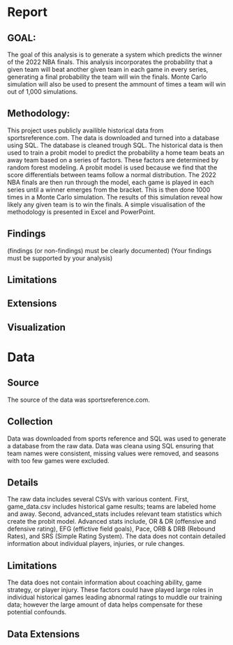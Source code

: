 # Report

## GOAL:
The goal of this analysis is to generate a system which predicts the winner of the 2022 NBA finals.
This analysis incorporates the probability that a given team will beat another given team in each game in every series, generating a final probability the team will win the finals.
Monte Carlo simulation will also be used to present the ammount of times a team will win out of 1,000 simulations.

## Methodology:
This project uses publicly availible historical data from sportsreference.com.
The data is downloaded and turned into a database using SQL.
The database is cleaned trough SQL.
The historical data is then used to train a probit model to predict the probability a home team beats an away team based on a series of factors. 
These factors are determined by random forest modeling.
A probit model is used because we find that the score differentials between teams follow a normal distribution.
The 2022 NBA finals are then run through the model, each game is played in each series until a winner emerges from the bracket.
This is then done 1000 times in a Monte Carlo simulation.
The results of this simulation reveal how likely any given team is to win the finals.
A simple visualisation of the methodology is presented in Excel and PowerPoint.

## Findings
(findings (or non-findings) must be clearly documented)
(Your findings must be supported by your analysis)

## Limitations

## Extensions

## Visualization

# Data
 
## Source
The source of the data was sportsreference.com.

## Collection
Data was downloaded from sports reference and SQL was used to generate a database from the raw data.
Data was cleana using SQL ensuring that team names were consistent, missing values were removed, and seasons with too few games were excluded.

## Details
The raw data includes several CSVs with various content.
First, game_data.csv includes historical game results; teams are labeled home and away.
Second, advanced_stats includes relevant team statistics which create the probit model.
Advanced stats include, OR & DR (offensive and defensive rating), EFG (effictive field goals), Pace, ORB & DRB (Rebound Rates), and SRS (Simple Rating System).
The data does not contain detailed information about individual players, injuries, or rule changes.

## Limitations
The data does not contain information about coaching ability, game strategy, or player injury. These factors could have played large roles in individual historical games leading abnormal ratings to muddle our training data; however the large amount of data helps compensate for these potential confounds.

## Data Extensions
